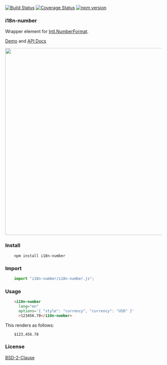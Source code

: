 [![Build Status](https://travis-ci.org/t2ym/i18n-number.svg?branch=master)](https://travis-ci.org/t2ym/i18n-number)
[![Coverage Status](https://coveralls.io/repos/github/t2ym/i18n-number/badge.svg?branch=master&build=26)](https://coveralls.io/github/t2ym/i18n-number?branch=master)
[![npm version](https://badge.fury.io/js/i18n-number.svg)](https://badge.fury.io/js/i18n-number)

### i18n-number

Wrapper element for [Intl.NumberFormat](https://developer.mozilla.org/en-US/docs/Web/JavaScript/Reference/Global_Objects/NumberFormat).

[Demo](https://www.webcomponents.org/element/t2ym/i18n-number/demo/demo/index.html) and [API Docs](https://www.webcomponents.org/element/t2ym/i18n-number/elements/i18n-number)

<img src="https://raw.githubusercontent.com/wiki/t2ym/i18n-number/i18n-number-demo.gif" width="600px">

### Install

```
    npm install i18n-number
```

### Import

```js
    import "i18n-number/i18n-number.js";
```

### Usage

```html
    <i18n-number 
      lang="en"
      options='{ "style": "currency", "currency": "USD" }' 
      >123456.78</i18n-number>
```

This renders as follows:

```
    $123,456.78
```

### License

[BSD-2-Clause](https://github.com/t2ym/i18n-number/blob/master/LICENSE.md)

